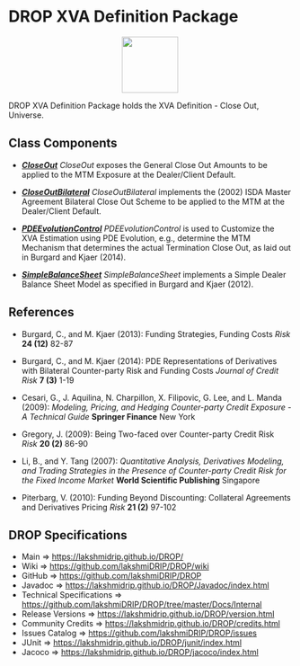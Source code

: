 # DROP XVA Definition Package

<p align="center"><img src="https://github.com/lakshmiDRIP/DROP/blob/master/DRIP_Logo.gif?raw=true" width="100"></p>

DROP XVA Definition Package holds the XVA Definition - Close Out, Universe.


## Class Components

 * [***CloseOut***](https://github.com/lakshmiDRIP/DROP/tree/master/src/main/java/org/drip/xva/definition/CloseOut.java)
 <i>CloseOut</i> exposes the General Close Out Amounts to be applied to the MTM Exposure at the
 Dealer/Client Default.

 * [***CloseOutBilateral***](https://github.com/lakshmiDRIP/DROP/tree/master/src/main/java/org/drip/xva/definition/CloseOutBilateral.java)
 <i>CloseOutBilateral</i> implements the (2002) ISDA Master Agreement Bilateral Close Out Scheme to be
 applied to the MTM at the Dealer/Client Default.

 * [***PDEEvolutionControl***](https://github.com/lakshmiDRIP/DROP/tree/master/src/main/java/org/drip/xva/definition/PDEEvolutionControl.java)
 <i>PDEEvolutionControl</i> is used to Customize the XVA Estimation using PDE Evolution, e.g., determine the
 MTM Mechanism that determines the actual Termination Close Out, as laid out in Burgard and Kjaer (2014).

 * [***SimpleBalanceSheet***](https://github.com/lakshmiDRIP/DROP/tree/master/src/main/java/org/drip/xva/definition/SimpleBalanceSheet.java)
 <i>SimpleBalanceSheet</i> implements a Simple Dealer Balance Sheet Model as specified in Burgard and Kjaer
 (2012).


## References

 * Burgard, C., and M. Kjaer (2013): Funding Strategies, Funding Costs <i>Risk</i> <b>24 (12)</b> 82-87

 * Burgard, C., and M. Kjaer (2014): PDE Representations of Derivatives with Bilateral Counter-party Risk and
 	Funding Costs <i>Journal of Credit Risk</i> <b>7 (3)</b> 1-19

 * Cesari, G., J. Aquilina, N. Charpillon, X. Filipovic, G. Lee, and L. Manda (2009): <i>Modeling, Pricing,
 	and Hedging Counter-party Credit Exposure - A Technical Guide</i> <b>Springer Finance</b> New York

 * Gregory, J. (2009): Being Two-faced over Counter-party Credit Risk <i>Risk</i> <b>20 (2)</b> 86-90

 * Li, B., and Y. Tang (2007): <i>Quantitative Analysis, Derivatives Modeling, and Trading Strategies in the
 	Presence of Counter-party Credit Risk for the Fixed Income Market</i> <b>World Scientific Publishing</b>
 	Singapore

 * Piterbarg, V. (2010): Funding Beyond Discounting: Collateral Agreements and Derivatives Pricing
 	<i>Risk</i> <b>21 (2)</b> 97-102


## DROP Specifications

 * Main                     => https://lakshmidrip.github.io/DROP/
 * Wiki                     => https://github.com/lakshmiDRIP/DROP/wiki
 * GitHub                   => https://github.com/lakshmiDRIP/DROP
 * Javadoc                  => https://lakshmidrip.github.io/DROP/Javadoc/index.html
 * Technical Specifications => https://github.com/lakshmiDRIP/DROP/tree/master/Docs/Internal
 * Release Versions         => https://lakshmidrip.github.io/DROP/version.html
 * Community Credits        => https://lakshmidrip.github.io/DROP/credits.html
 * Issues Catalog           => https://github.com/lakshmiDRIP/DROP/issues
 * JUnit                    => https://lakshmidrip.github.io/DROP/junit/index.html
 * Jacoco                   => https://lakshmidrip.github.io/DROP/jacoco/index.html
